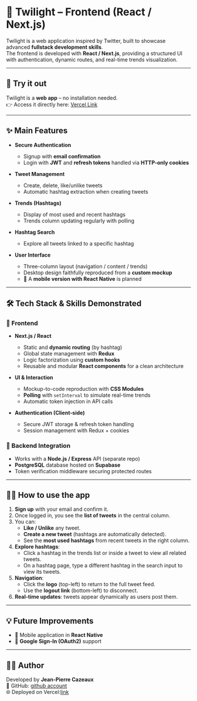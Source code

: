 # 🌙 Twilight – Frontend (React / Next.js)

Twilight is a web application inspired by Twitter, built to showcase advanced **fullstack development skills**.  
The frontend is developed with **React / Next.js**, providing a structured UI with authentication, dynamic routes, and real-time trends visualization.

---

## 🚀 Try it out

Twilight is a **web app** – no installation needed.  
👉 Access it directly here: [Vercel Link](https://twilight-frontend-five.vercel.app)

---

## ✨ Main Features

- **Secure Authentication**

  - Signup with **email confirmation**
  - Login with **JWT** and **refresh tokens** handled via **HTTP-only cookies**

- **Tweet Management**

  - Create, delete, like/unlike tweets
  - Automatic hashtag extraction when creating tweets

- **Trends (Hashtags)**

  - Display of most used and recent hashtags
  - Trends column updating regularly with polling

- **Hashtag Search**

  - Explore all tweets linked to a specific hashtag

- **User Interface**
  - Three-column layout (navigation / content / trends)
  - Desktop design faithfully reproduced from a **custom mockup**
  - 📱 A **mobile version with React Native** is planned

---

## 🛠️ Tech Stack & Skills Demonstrated

### 🔹 Frontend

- **Next.js / React**

  - Static and **dynamic routing** (by hashtag)
  - Global state management with **Redux**
  - Logic factorization using **custom hooks**
  - Reusable and modular **React components** for a clean architecture

- **UI & Interaction**

  - Mockup-to-code reproduction with **CSS Modules**
  - **Polling** with `setInterval` to simulate real-time trends
  - Automatic token injection in API calls

- **Authentication (Client-side)**
  - Secure JWT storage & refresh token handling
  - Session management with Redux + cookies

### 🔹 Backend Integration

- Works with a **Node.js / Express** API (separate repo)
- **PostgreSQL** database hosted on **Supabase**
- Token verification middleware securing protected routes

---

## 🧑‍💻 How to use the app

1. **Sign up** with your email and confirm it.
2. Once logged in, you see the **list of tweets** in the central column.
3. You can:
   - **Like / Unlike** any tweet.
   - **Create a new tweet** (hashtags are automatically detected).
   - See the **most used hashtags** from recent tweets in the right column.
4. **Explore hashtags**:
   - Click a hashtag in the trends list or inside a tweet to view all related tweets.
   - On a hashtag page, type a different hashtag in the search input to view its tweets.
5. **Navigation**:
   - Click the **logo** (top-left) to return to the full tweet feed.
   - Use the **logout link** (bottom-left) to disconnect.
6. **Real-time updates**: tweets appear dynamically as users post them.

---

## 💡 Future Improvements

- 📱 Mobile application in **React Native**
- 🔐 **Google Sign-In (OAuth2)** support

---

## 👩‍💻 Author

Developed by **Jean-Pierre Cazeaux**  
📌 GitHub: [github account]( https://github.com/portfolio-jpcaz )  
🌐 Deployed on Vercel:[link]( https://twilight-frontend-five.vercel.app/ )
